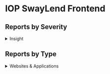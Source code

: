 # IOP SwayLend Frontend

## Reports by Severity

<details>

<summary>Insight</summary>

* \#37196 \[W\&A-Insight] DOS due to Misleading 'CircularProgressBar' Display Due to Rounding of 'supplyUsed"
* \#37822 \[W\&A-Insight] Incorrect Amounts Displayed To Foreign Users

</details>

## Reports by Type

<details>

<summary>Websites &#x26; Applications</summary>

* \#37196 \[W\&A-Insight] DOS due to Misleading 'CircularProgressBar' Display Due to Rounding of 'supplyUsed"
* \#37822 \[W\&A-Insight] Incorrect Amounts Displayed To Foreign Users

</details>
